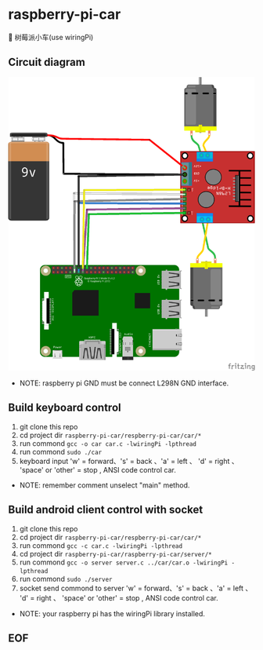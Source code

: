 # raspberry-pi-car
🚗 树莓派小车(use wiringPi)

## Circuit diagram

![circuit diagram](/RaspberryCar_bb.png)

* NOTE: raspberry pi GND must be connect L298N GND interface. 

## Build keyboard control

1. git clone this repo
2. cd project dir  `raspberry-pi-car/respberry-pi-car/car/*`
3. run commond  `gcc -o car car.c -lwiringPi -lpthread`
6. run commond  `sudo ./car`
7. keyboard input 'w' = forward、's' = back 、'a' = left 、 'd' = right 、 'space' or 'other' = stop , ANSI code control car.

* NOTE: remember comment unselect "main" method.

## Build android client control with socket

1. git clone this repo
2. cd project dir  `raspberry-pi-car/respberry-pi-car/car/*`
3. run commond  `gcc -c car.c -lwiringPi -lpthread`
4. cd project dir  `raspberry-pi-car/raspberry-pi-car/server/* `
5. run commond `gcc -o server server.c ../car/car.o -lwiringPi -lpthread`
6. run commond  `sudo ./server`
7. socket send  commond to server 'w' = forward、's' = back 、'a' = left 、 'd' = right 、 'space' or 'other' = stop , ANSI code control car.

* NOTE: your raspberry pi has the wiringPi library installed.

## EOF
